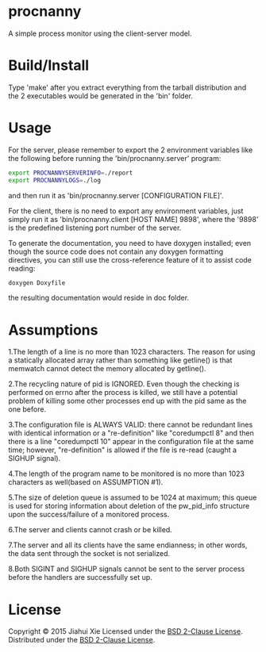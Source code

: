 # procnanny
A simple process monitor using the client-server model.

# Build/Install
Type 'make' after you extract everything from the tarball distribution
and the 2 executables would be generated in the 'bin' folder.

# Usage
For the server, please remember to export the 2 environment variables like
the following before running the 'bin/procnanny.server' program:

```bash
export PROCNANNYSERVERINFO=./report
export PROCNANNYLOGS=./log
```

and then run it as 'bin/procnanny.server [CONFIGURATION FILE]'.

For the client, there is no need to export any environment variables,
just simply run it as 'bin/procnanny.client [HOST NAME] 9898',
where the '9898' is the predefined listening port number of the server.

To generate the documentation, you need to have doxygen installed; even though
the source code does not contain any doxygen formatting directives, you can
still use the cross-reference feature of it to assist code reading:
```bash
doxygen Doxyfile
```
the resulting documentation would reside in doc folder.

# Assumptions
1.The length of a line is no more than 1023 characters.
  The reason for using a statically allocated array rather than
  something like getline() is that memwatch cannot detect the memory
  allocated by getline().

2.The recycling nature of pid is IGNORED.
  Even though the checking is performed on errno after the
  process is killed, we still have a potential problem
  of killing some other processes end up with the
  pid same as the one before.

3.The configuration file is ALWAYS VALID: there cannot be redundant lines with
  identical information or a "re-definition" like "coredumpctl 8" and then
  there is a line "coredumpctl 10" appear in the configuration file at the same
  time; however, "re-definition" is allowed if the file is re-read (caught a
  SIGHUP signal).

4.The length of the program name to be monitored is no more than 1023
  characters as well(based on ASSUMPTION #1).

5.The size of deletion queue is assumed to be 1024 at maximum; this queue is
  used for storing information about deletion of the pw\_pid\_info structure
  upon the success/failure of a monitored process.

6.The server and clients cannot crash or be killed.

7.The server and all its clients have the same endianness; in other words,
  the data sent through the socket is not serialized.

8.Both SIGINT and SIGHUP signals cannot be sent to the server process before
  the handlers are successfully set up.

# License
Copyright &copy; 2015 Jiahui Xie
Licensed under the [BSD 2-Clause License][BSD2].
Distributed under the [BSD 2-Clause License][BSD2].

[BSD2]: https://opensource.org/licenses/BSD-2-Clause
